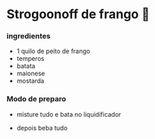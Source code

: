 # Strogoonoff de frango :chicken:



### ingredientes

- 1 quilo de peito de frango
- temperos
- batata
- maionese
- mostarda

### Modo de preparo

- misture tudo e bata no liquidificador 

- depois beba tudo

  



